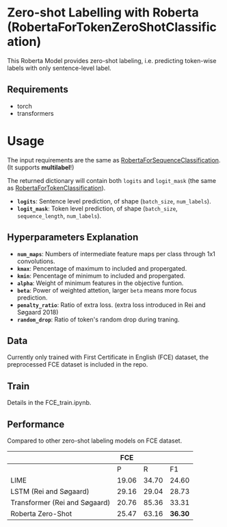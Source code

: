 # Zero-shot Labelling with Roberta (RobertaForTokenZeroShotClassification)
This Roberta Model provides zero-shot labeling, i.e. predicting token-wise labels with only sentence-level label.

## Requirements
* torch
* transformers

# Usage

The input requirements are the same as [RobertaForSequenceClassification](https://huggingface.co/transformers/model_doc/roberta.html#robertaforsequenceclassification). (It supports **multilabel**!)

The returned dictionary will contain both `logits` and `logit_mask` (the same as [RobertaForTokenClassification](https://huggingface.co/transformers/model_doc/roberta.html#robertafortokenclassification)).
*   **`logits`**: Sentence level prediction, of shape (`batch_size`, `num_labels`).
*   **`logit_mask`**: Token level prediction, of shape (`batch_size`, `sequence_length`, `num_labels`).


## Hyperparameters Explanation
*   **`num_maps`**: Numbers of intermediate feature maps per class through 1x1 convolutions.
*   **`kmax`**: Pencentage of maximum to included and propergated.
*   **`kmin`**: Pencentage of minimum to included and propergated.
*   **`alpha`**: Weight of minimum features in the objective funtion.
*   **`beta`**: Power of weighted attetion, larger `beta` means more focus prediction.
*   **`penalty_ratio`**: Ratio of extra loss. (extra loss introduced in Rei and Søgaard 2018)
*   **`random_drop`**: Ratio of token's random drop during traning.


## Data
Currently only trained with First Certificate in English (FCE) dataset, the preprocessed FCE dataset is included in the repo.

## Train
Details in the FCE_train.ipynb.

## Performance
Compared to other zero-shot labeling models on FCE dataset.

|                               | FCE    |        |        |
|-------------------------------|--------|--------|--------|
|                               | P      | R      | F1     |
| LIME                          | 19.06  | 34.70  | 24.60  |
| LSTM (Rei and Søgaard)        | 29.16  | 29.04  | 28.73  |
| Transformer (Rei and Søgaard) | 20.76  | 85.36  | 33.31  |
| Roberta Zero-Shot             | 25.47  | 63.16  | **36.30**  |
